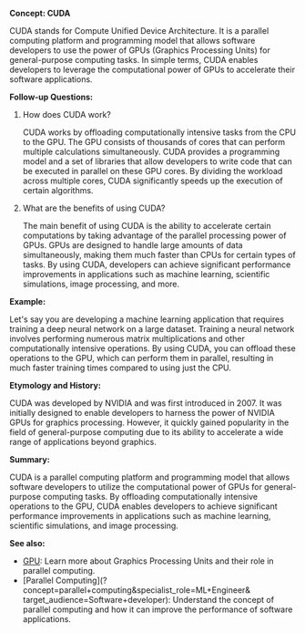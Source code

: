 **Concept: CUDA**

CUDA stands for Compute Unified Device Architecture. It is a parallel computing
platform and programming model that allows software developers to use the power
of GPUs (Graphics Processing Units) for general-purpose computing tasks. In
simple terms, CUDA enables developers to leverage the computational power of
GPUs to accelerate their software applications.

**Follow-up Questions:**

1. How does CUDA work?
   
   CUDA works by offloading computationally intensive tasks from the CPU to the
   GPU. The GPU consists of thousands of cores that can perform multiple
   calculations simultaneously. CUDA provides a programming model and a set of
   libraries that allow developers to write code that can be executed in parallel
   on these GPU cores. By dividing the workload across multiple cores, CUDA
   significantly speeds up the execution of certain algorithms.

2. What are the benefits of using CUDA?

   The main benefit of using CUDA is the ability to accelerate certain
   computations by taking advantage of the parallel processing power of GPUs.
   GPUs are designed to handle large amounts of data simultaneously, making them
   much faster than CPUs for certain types of tasks. By using CUDA, developers
   can achieve significant performance improvements in applications such as
   machine learning, scientific simulations, image processing, and more.

**Example:**

Let's say you are developing a machine learning application that requires
training a deep neural network on a large dataset. Training a neural network
involves performing numerous matrix multiplications and other computationally
intensive operations. By using CUDA, you can offload these operations to the
GPU, which can perform them in parallel, resulting in much faster training
times compared to using just the CPU.

**Etymology and History:**

CUDA was developed by NVIDIA and was first introduced in 2007. It was initially
designed to enable developers to harness the power of NVIDIA GPUs for graphics
processing. However, it quickly gained popularity in the field of general-purpose
computing due to its ability to accelerate a wide range of applications beyond
graphics.

**Summary:**

CUDA is a parallel computing platform and programming model that allows software
developers to utilize the computational power of GPUs for general-purpose
computing tasks. By offloading computationally intensive operations to the GPU,
CUDA enables developers to achieve significant performance improvements in
applications such as machine learning, scientific simulations, and image
processing.

**See also:**

- [GPU](?concept=gpu&specialist_role=ML+Engineer&target_audience=Software+developer):
  Learn more about Graphics Processing Units and their role in parallel
  computing.
- [Parallel Computing](?concept=parallel+computing&specialist_role=ML+Engineer&
  target_audience=Software+developer): Understand the concept of parallel
  computing and how it can improve the performance of software applications.
